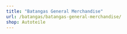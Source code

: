 ```yaml
---
title: "Batangas General Merchandise"
url: /batangas/batangas-general-merchandise/
shop: Autoteile
---
```

